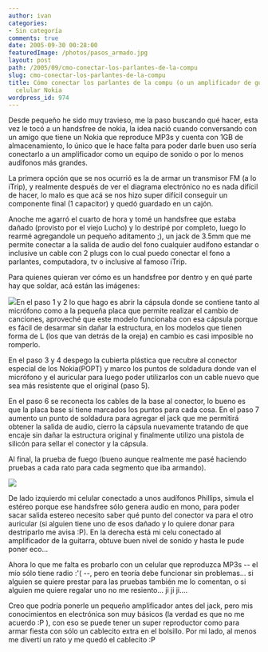 ```yaml
---
author: ivan
categories:
- Sin categoría
comments: true
date: 2005-09-30 00:28:00
featuredImage: /photos/pasos_armado.jpg
layout: post
path: /2005/09/cmo-conectar-los-parlantes-de-la-compu
slug: cmo-conectar-los-parlantes-de-la-compu
title: Cómo conectar los parlantes de la compu (o un amplificador de guitarra) a tu
  celular Nokia
wordpress_id: 974
---
```


Desde pequeño he sido muy travieso, me la paso buscando qué hacer, esta vez le tocó a un handsfree de nokia, la idea nació cuando conversando con un amigo que tiene un Nokia que reproduce MP3s y cuenta con 1GB de almacenamiento, lo único que le hace falta para poder darle buen uso sería conectarlo a un amplificador como un equipo de sonido o por lo menos audífonos más grandes.

La primera opción que se nos ocurrió es la de armar un transmisor FM (a lo iTrip), y realmente después de ver el diagrama electrónico no es nada difícil de hacer, lo malo es que acá se nos hizo super difícil conseguir un componente final (1 capacitor) y quedó guardado en un cajón.

Anoche me agarró el cuarto de hora y tomé un handsfree que estaba dañado (provisto por el viejo Lucho) y lo destripé por completo, luego lo rearmé agregandole un pequeño aditamento ;), un jack de 3.5mm que me permite conectar a la salida de audio del fono cualquier audífono estandar o inclusive un cable con 2 plugs con lo cual puedo conectar el fono a parlantes, computadora, tv o inclusive al famoso iTrip.

Para quienes quieran ver cómo es un handsfree por dentro y en qué parte hay que soldar, acá están las imágenes:

[![](https://photos1.blogger.com/blogger/5311/455/320/pasos_armado.jpg)](https://photos1.blogger.com/blogger/5311/455/1600/pasos_armado.jpg)En el paso 1 y 2 lo que hago es abrir la cápsula donde se contiene tanto al micrófono como a la pequeña placa que permite realizar el cambio de canciones, aproveché que este modelo funcionaba con esa cápsula porque es fácil de desarmar sin dañar la estructura, en los modelos que tienen forma de L (los que van detrás de la oreja) en cambio es casi imposible no romperlo.

En el paso 3 y 4 despego la cubierta plástica que recubre al conector especial de los Nokia(POPT) y marco los puntos de soldadura donde van el micrófono y el auricular para luego poder utilizarlos con un cable nuevo que sea más resistente que el original (paso 5).

En el paso 6 se reconecta los cables de la base al conector, lo bueno es que la placa base sí tiene marcados los puntos para cada cosa. En el paso 7 aumento un punto de soldadura para agregar el jack que me permitirá obtener la salida de audio, cierro la cápsula nuevamente tratando de que encaje sin dañar la estructura original y finalmente utilizo una pistola de silicón para sellar el conector y la cápsula.

Al final, la prueba de fuego (bueno aunque realmente me pasé haciendo pruebas a cada rato para cada segmento que iba armando).

[![](https://photos1.blogger.com/blogger/5311/455/320/celular_conectado.jpg)](https://photos1.blogger.com/blogger/5311/455/1600/celular_conectado.jpg)

De lado izquierdo mi celular conectado a unos audífonos Phillips, simula el estéreo porque ese handsfree sólo genera audio en mono, para poder sacar salida estereo necesito saber qué punto del conector va para el otro auricular (si alguien tiene uno de esos dañado y lo quiere donar para destriparlo me avisa :P). En la derecha está mi celu conectado al amplificador de la guitarra, obtuve buen nivel de sonido y hasta le pude poner eco...

Ahora lo que me falta es probarlo con un celular que reproduzca MP3s -- el mío sólo tiene radio :'( --, pero en teoría debe funcionar sin problemas... si alguien se quiere prestar para las pruebas también me lo comentan, o si alguien me quiere regalar uno no me resiento... ji ji ji....

Creo que podría ponerle un pequeño amplificador antes del jack, pero mis conocimientos en electrónica son muy básicos (la verdad es que no me acuerdo :P ), con eso se puede tener un super reproductor como para armar fiesta con sólo un cablecito extra en el bolsillo. Por mi lado, al menos me divertí un rato y me quedó el cablecito :P
